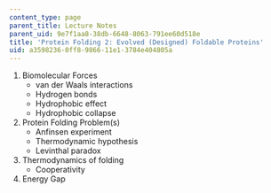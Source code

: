 ```yaml
---
content_type: page
parent_title: Lecture Notes
parent_uid: 9e7f1aa8-38db-6648-8063-791ee60d518e
title: 'Protein Folding 2: Evolved (Designed) Foldable Proteins'
uid: a3598236-0ff8-9866-11e1-3784e404805a
---
```


1.  Biomolecular Forces
    *   van der Waals interactions
    *   Hydrogen bonds
    *   Hydrophobic effect
    *   Hydrophobic collapse
2.  Protein Folding Problem(s)
    *   Anfinsen experiment
    *   Thermodynamic hypothesis
    *   Levinthal paradox
3.  Thermodynamics of folding
    *   Cooperativity
4.  Energy Gap